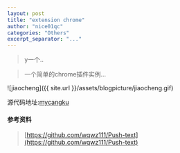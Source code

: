 ```yaml
---
layout: post
title: "extension chrome"
author: "nice01qc"
categories: "Others"
excerpt_separator: "..."
---
```


> y一个..

> 一个简单的chrome插件实例...

![jiaocheng]({{ site.url }}/assets/blogpicture/jiaocheng.gif)

源代码地址:[mycangku](https://github.com/nice01qc/chromeExtension)

#### 参考资料

> [https://github.com/wqwz111/Push-text](https://github.com/wqwz111/Push-text)





























